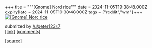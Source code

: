 +++
title = """[Gnome] Nord rice"""
date = 2024-11-05T19:38:48.000Z
expiryDate = 2024-11-05T19:38:48.000Z
tags = ["reddit","wm"]
+++
[![[Gnome] Nord rice](https://preview.redd.it/fr7i7k7ny4zd1.png?width=640&crop=smart&auto=webp&s=b350b0637a2c9de0067d9f0396582c186e91eee1 "[Gnome] Nord rice")](https://www.reddit.com/r/unixporn/comments/1gkfa3g/gnome_nord_rice/)

submitted by [/u/peter12347](https://www.reddit.com/user/peter12347)  
[\[link\]](https://i.redd.it/fr7i7k7ny4zd1.png) [\[comments\]](https://www.reddit.com/r/unixporn/comments/1gkfa3g/gnome_nord_rice/)

[[source]](https://www.reddit.com/r/unixporn/comments/1gkfa3g/gnome_nord_rice/)
